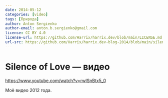 ```yaml
---
date: 2014-05-12
categories: [video]
tags: [Природа]
author: Anton Sergienko
author-email: anton.b.sergienko@gmail.com
license: CC BY 4.0
license-url: https://github.com/Harrix/harrix.dev/blob/main/LICENSE.md
url-src: https://github.com/Harrix/harrix.dev-blog-2014/blob/main/silence-of-love-video/silence-of-love-video.md
---
```


# Silence of Love — видео

<https://www.youtube.com/watch?v=rwISnBtx5_0>

Моё видео 2012 года.
